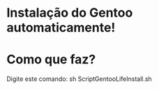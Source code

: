 # Instalação do Gentoo automaticamente!

# Como que faz?
Digite este comando: sh ScriptGentooLifeInstall.sh
